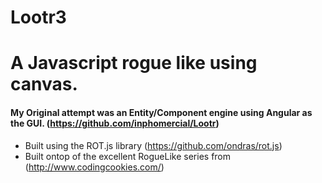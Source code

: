 Lootr3
======

# A Javascript rogue like using canvas. 
#### My Original attempt was an Entity/Component engine using Angular as the GUI. (https://github.com/inphomercial/Lootr)

* Built using the ROT.js library (https://github.com/ondras/rot.js)
* Built ontop of the excellent RogueLike series from (http://www.codingcookies.com/)
